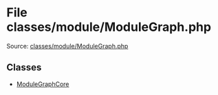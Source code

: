 File classes/module/ModuleGraph.php
=========

Source: [classes/module/ModuleGraph.php](https://github.com/PrestaShop/PrestaShop/blob/1.6.0.14/classes/module/ModuleGraph.php)


Classes
-------

* [ModuleGraphCore](class.ModuleGraphCore.md)

